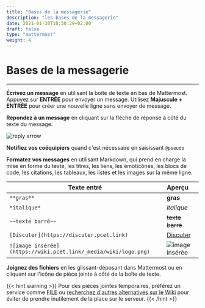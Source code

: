```yaml
---
title: "Bases de la messagerie"
description: "les bases de la messagerie"
date: 2021-01-30T10:30:29+02:00
draft: false
type: "mattermost"
weight: 4
---
```


# Bases de la messagerie


_____

**Écrivez un message** en utilisant la boîte de texte en bas de Mattermost. Appuyez sur **ENTRÉE** pour envoyer un message. Utilisez **Majuscule + ENTRÉE** pour créer une nouvelle ligne sans envoyer de message.

**Répondez à un message** en cliquant sur la flèche de réponse à côté du texte du message.

![reply arrow](../../images/replyIcon.png)

**Notifiez vos coéquipiers** quand c'est nécessaire en saisissant `@pseudo`

**Formatez vos messages** en utilisant Markdown, qui prend en charge la mise en forme du texte, les titres, les liens, les émoticônes, les blocs de code, les citations, les tableaux, les listes et les images sur la même ligne.


| Texte entré                                                | Aperçu                                                   |
|------------------------------------------------------------|:---------------------------------------------------------|
| `**gras**`                                                 | **gras**                                                 |
|`*italique*`                                                | *italique*                                               |
| `~~texte barré~~`                                          | ~~texte barré~~                                          |
| `[Discuter](https://discuter.pcet.link)`                       | [Discuter](https://discuter.pcet.link)                       |
| `![image insérée](https://wiki.pcet.link/_media/wiki/logo.png)` | ![image insérée](https://wiki.pcet.link/_media/wiki/logo.png) |


**Joignez des fichiers** en les glissant-déposant dans Mattermost ou en cliquant sur l'icône de pièce jointe à côté de la boîte de texte.

{{< hint warning >}}
Pour des pièces jointes temporaires, préférez un service comme [FILE](https://file.pcet.link) ou [recherchez d'autres alternatives sur le Wiki](https://wiki.pcet.link/alternatives/envoyer_fichiers) pour éviter de prendre inutilement de la place sur le serveur.
{{< /hint >}}
